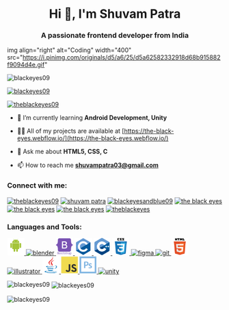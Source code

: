 <h1 align="center">Hi 👋, I'm Shuvam Patra</h1>
<h3 align="center">A passionate frontend developer from India</h3>

img align="right" alt="Coding" width="400" src="https://i.pinimg.com/originals/d5/a6/25/d5a62582332918d68b915882f9094d4e.gif"

<p align="left"> <img src="https://komarev.com/ghpvc/?username=blackeyes09&label=Profile%20views&color=0e75b6&style=flat" alt="blackeyes09" /> </p>

<p align="left"> <a href="https://github.com/ryo-ma/github-profile-trophy"><img src="https://github-profile-trophy.vercel.app/?username=blackeyes09" alt="blackeyes09" /></a> </p>

<p align="left"> <a href="https://twitter.com/theblackeyes09" target="blank"><img src="https://img.shields.io/twitter/follow/theblackeyes09?logo=twitter&style=for-the-badge" alt="theblackeyes09" /></a> </p>

- 🌱 I’m currently learning **Android Development, Unity**

- 👨‍💻 All of my projects are available at [https://the-black-eyes.webflow.io/](https://the-black-eyes.webflow.io/)

- 💬 Ask me about **HTML5, CSS, C**

- 📫 How to reach me **shuvampatra03@gmail.com**

<h3 align="left">Connect with me:</h3>
<p align="left">
<a href="https://twitter.com/theblackeyes09" target="blank"><img align="center" src="https://raw.githubusercontent.com/rahuldkjain/github-profile-readme-generator/master/src/images/icons/Social/twitter.svg" alt="theblackeyes09" height="30" width="40" /></a>
<a href="https://fb.com/shuvam patra" target="blank"><img align="center" src="https://raw.githubusercontent.com/rahuldkjain/github-profile-readme-generator/master/src/images/icons/Social/facebook.svg" alt="shuvam patra" height="30" width="40" /></a>
<a href="https://instagram.com/blackeyesandblue09" target="blank"><img align="center" src="https://raw.githubusercontent.com/rahuldkjain/github-profile-readme-generator/master/src/images/icons/Social/instagram.svg" alt="blackeyesandblue09" height="30" width="40" /></a>
<a href="https://dribbble.com/the black eyes" target="blank"><img align="center" src="https://raw.githubusercontent.com/rahuldkjain/github-profile-readme-generator/master/src/images/icons/Social/dribbble.svg" alt="the black eyes" height="30" width="40" /></a>
<a href="https://www.behance.net/the black eyes" target="blank"><img align="center" src="https://raw.githubusercontent.com/rahuldkjain/github-profile-readme-generator/master/src/images/icons/Social/behance.svg" alt="the black eyes" height="30" width="40" /></a>
<a href="https://www.youtube.com/c/the black eyes" target="blank"><img align="center" src="https://raw.githubusercontent.com/rahuldkjain/github-profile-readme-generator/master/src/images/icons/Social/youtube.svg" alt="the black eyes" height="30" width="40" /></a>
<a href="https://www.hackerrank.com/theblackeyes" target="blank"><img align="center" src="https://raw.githubusercontent.com/rahuldkjain/github-profile-readme-generator/master/src/images/icons/Social/hackerrank.svg" alt="theblackeyes" height="30" width="40" /></a>
</p>

<h3 align="left">Languages and Tools:</h3>
<p align="left"> <a href="https://developer.android.com" target="_blank" rel="noreferrer"> <img src="https://raw.githubusercontent.com/devicons/devicon/master/icons/android/android-original-wordmark.svg" alt="android" width="40" height="40"/> </a> <a href="https://www.blender.org/" target="_blank" rel="noreferrer"> <img src="https://download.blender.org/branding/community/blender_community_badge_white.svg" alt="blender" width="40" height="40"/> </a> <a href="https://getbootstrap.com" target="_blank" rel="noreferrer"> <img src="https://raw.githubusercontent.com/devicons/devicon/master/icons/bootstrap/bootstrap-plain-wordmark.svg" alt="bootstrap" width="40" height="40"/> </a> <a href="https://www.cprogramming.com/" target="_blank" rel="noreferrer"> <img src="https://raw.githubusercontent.com/devicons/devicon/master/icons/c/c-original.svg" alt="c" width="40" height="40"/> </a> <a href="https://www.w3schools.com/cpp/" target="_blank" rel="noreferrer"> <img src="https://raw.githubusercontent.com/devicons/devicon/master/icons/cplusplus/cplusplus-original.svg" alt="cplusplus" width="40" height="40"/> </a> <a href="https://www.w3schools.com/css/" target="_blank" rel="noreferrer"> <img src="https://raw.githubusercontent.com/devicons/devicon/master/icons/css3/css3-original-wordmark.svg" alt="css3" width="40" height="40"/> </a> <a href="https://www.figma.com/" target="_blank" rel="noreferrer"> <img src="https://www.vectorlogo.zone/logos/figma/figma-icon.svg" alt="figma" width="40" height="40"/> </a> <a href="https://git-scm.com/" target="_blank" rel="noreferrer"> <img src="https://www.vectorlogo.zone/logos/git-scm/git-scm-icon.svg" alt="git" width="40" height="40"/> </a> <a href="https://www.w3.org/html/" target="_blank" rel="noreferrer"> <img src="https://raw.githubusercontent.com/devicons/devicon/master/icons/html5/html5-original-wordmark.svg" alt="html5" width="40" height="40"/> </a> <a href="https://www.adobe.com/in/products/illustrator.html" target="_blank" rel="noreferrer"> <img src="https://www.vectorlogo.zone/logos/adobe_illustrator/adobe_illustrator-icon.svg" alt="illustrator" width="40" height="40"/> </a> <a href="https://www.java.com" target="_blank" rel="noreferrer"> <img src="https://raw.githubusercontent.com/devicons/devicon/master/icons/java/java-original.svg" alt="java" width="40" height="40"/> </a> <a href="https://developer.mozilla.org/en-US/docs/Web/JavaScript" target="_blank" rel="noreferrer"> <img src="https://raw.githubusercontent.com/devicons/devicon/master/icons/javascript/javascript-original.svg" alt="javascript" width="40" height="40"/> </a> <a href="https://www.photoshop.com/en" target="_blank" rel="noreferrer"> <img src="https://raw.githubusercontent.com/devicons/devicon/master/icons/photoshop/photoshop-line.svg" alt="photoshop" width="40" height="40"/> </a> <a href="https://unity.com/" target="_blank" rel="noreferrer"> <img src="https://www.vectorlogo.zone/logos/unity3d/unity3d-icon.svg" alt="unity" width="40" height="40"/> </a> </p>

<p><img align="left" src="https://github-readme-stats.vercel.app/api/top-langs?username=blackeyes09&show_icons=true&locale=en&layout=compact" alt="blackeyes09" /></p>

<p>&nbsp;<img align="center" src="https://github-readme-stats.vercel.app/api?username=blackeyes09&show_icons=true&locale=en" alt="blackeyes09" /></p>

<p><img align="center" src="https://github-readme-streak-stats.herokuapp.com/?user=blackeyes09&" alt="blackeyes09" /></p>
